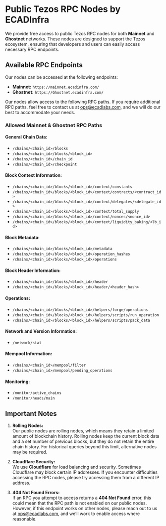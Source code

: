 
# Public Tezos RPC Nodes by ECADInfra

We provide free access to public Tezos RPC nodes for both **Mainnet** and **Ghostnet** networks. These nodes are designed to support the Tezos ecosystem, ensuring that developers and users can easily access necessary RPC endpoints.

## Available RPC Endpoints
Our nodes can be accessed at the following endpoints:
- **Mainnet:** `https://mainnet.ecadinfra.com/`
- **Ghostnet:** `https://Ghostnet.ecadinfra.com/`

Our nodes allow access to the following RPC paths. If you require additional RPC paths, feel free to contact us at [ops@ecadlabs.com](mailto:ops@ecadlabs.com), and we will do our best to accommodate your needs.

### Allowed Mainnet & Ghostnet RPC Paths

#### General Chain Data:
- `/chains/<chain_id>/blocks`
- `/chains/<chain_id>/blocks/<block_id>`
- `/chains/<chain_id>/chain_id`
- `/chains/<chain_id>/checkpoint`

#### Block Context Information:
- `/chains/<chain_id>/blocks/<block_id>/context/constants`
- `/chains/<chain_id>/blocks/<block_id>/context/contracts/<contract_id>`
- `/chains/<chain_id>/blocks/<block_id>/context/delegates/<delegate_id>`
- `/chains/<chain_id>/blocks/<block_id>/context/total_supply`
- `/chains/<chain_id>/blocks/<block_id>/context/nonces/<nonce_id>`
- `/chains/<chain_id>/blocks/<block_id>/context/liquidity_baking/<lb_id>`

#### Block Metadata:
- `/chains/<chain_id>/blocks/<block_id>/metadata`
- `/chains/<chain_id>/blocks/<block_id>/operation_hashes`
- `/chains/<chain_id>/blocks/<block_id>/operations`

#### Block Header Information:
- `/chains/<chain_id>/blocks/<block_id>/header`
- `/chains/<chain_id>/blocks/<block_id>/header/<header_hash>`

#### Operations:
- `/chains/<chain_id>/blocks/<block_id>/helpers/forge/operations`
- `/chains/<chain_id>/blocks/<block_id>/helpers/scripts/run_operation`
- `/chains/<chain_id>/blocks/<block_id>/helpers/scripts/pack_data`

#### Network and Version Information:
- `/network/stat`

#### Mempool Information:
- `/chains/<chain_id>/mempool/filter`
- `/chains/<chain_id>/mempool/pending_operations`

#### Monitoring:
- `/monitor/active_chains`
- `/monitor/heads/main`

## Important Notes

1. **Rolling Nodes:**  
   Our public nodes are rolling nodes, which means they retain a limited amount of blockchain history. Rolling nodes keep the current block data and a set number of previous blocks, but they do not retain the entire chain history. For historical queries beyond this limit, alternative nodes may be required.

2. **Cloudflare Security:**  
   We use **Cloudflare** for load balancing and security. Sometimes Cloudflare may block certain IP addresses. If you encounter difficulties accessing the RPC nodes, please try accessing them from a different IP address.

3. **404 Not Found Errors:**  
   If an RPC you attempt to access returns a **404 Not Found** error, this could mean that the RPC path is not enabled on our public nodes. However, if this endpoint works on other nodes, please reach out to us at [ops@ecadlabs.com](mailto:ops@ecadlabs.com), and we’ll work to enable access where reasonable.

